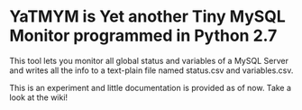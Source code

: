 YaTMYM is Yet another Tiny MySQL Monitor programmed in Python 2.7
=================================================================

This tool lets you monitor all global status and variables of a MySQL Server and writes all the info to a text-plain file named status.csv and variables.csv.


This is an experiment and little documentation is provided as of now. Take a look at the wiki!

